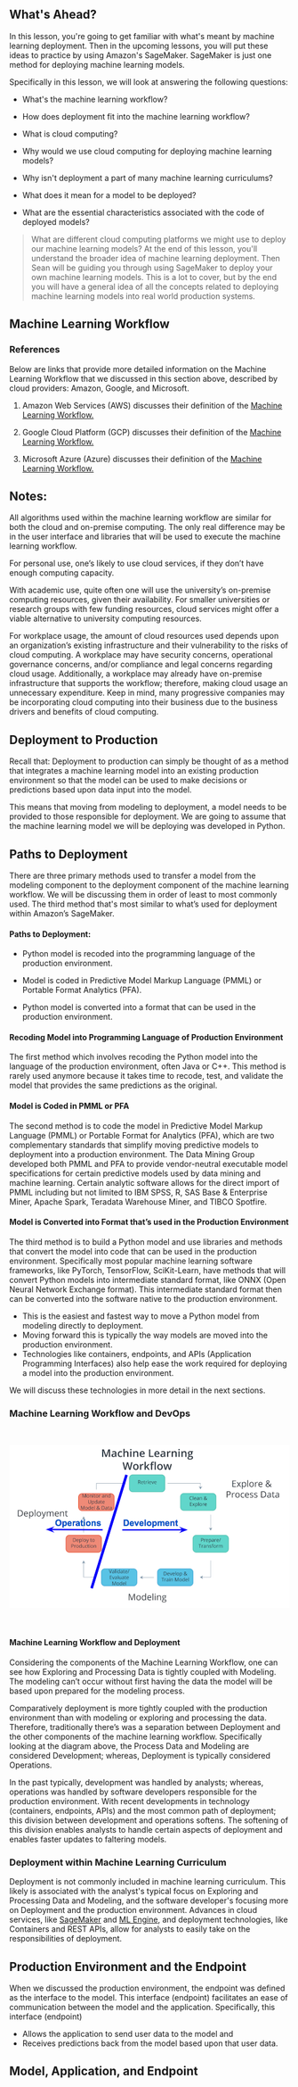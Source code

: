 ## What's Ahead?
In this lesson, you're going to get familiar with what's meant by machine learning deployment. Then in the upcoming lessons, you will put these ideas to practice by using Amazon's SageMaker. SageMaker is just one method for deploying machine learning models.

Specifically in this lesson, we will look at answering the following questions:

* What's the machine learning workflow?

* How does deployment fit into the machine learning workflow?

* What is cloud computing?

* Why would we use cloud computing for deploying machine learning models?

* Why isn't deployment a part of many machine learning curriculums?

* What does it mean for a model to be deployed?

* What are the essential characteristics associated with the code of deployed models?

> What are different cloud computing platforms we might use to deploy our machine learning models?
At the end of this lesson, you'll understand the broader idea of machine learning deployment. Then Sean will be guiding you through using SageMaker to deploy your own machine learning models. This is a lot to cover, but by the end you will have a general idea of all the concepts related to deploying machine learning models into real world production systems.

## Machine Learning Workflow

### References
Below are links that provide more detailed information on the Machine Learning Workflow that we discussed in this section above, described by cloud providers: Amazon, Google, and Microsoft.

1. Amazon Web Services (AWS) discusses their definition of the [Machine Learning Workflow.](https://docs.aws.amazon.com/sagemaker/latest/dg/how-it-works-mlconcepts.html)

2. Google Cloud Platform (GCP) discusses their definition of the [Machine Learning Workflow.](https://cloud.google.com/ml-engine/docs/tensorflow/ml-solutions-overview)

3. Microsoft Azure (Azure) discusses their definition of the [Machine Learning Workflow.](https://docs.microsoft.com/en-us/azure/machine-learning/service/overview-what-is-azure-ml)

## Notes:
All algorithms used within the machine learning workflow are similar for both the cloud and on-premise computing. The only real difference may be in the user interface and libraries that will be used to execute the machine learning workflow.

For personal use, one’s likely to use cloud services, if they don’t have enough computing capacity.

With academic use, quite often one will use the university’s on-premise computing resources, given their availability. For smaller universities or research groups with few funding resources, cloud services might offer a viable alternative to university computing resources.

For workplace usage, the amount of cloud resources used depends upon an organization’s existing infrastructure and their vulnerability to the risks of cloud computing. A workplace may have security concerns, operational governance concerns, and/or compliance and legal concerns regarding cloud usage. Additionally, a workplace may already have on-premise infrastructure that supports the workflow; therefore, making cloud usage an unnecessary expenditure. Keep in mind, many progressive companies may be incorporating cloud computing into their business due to the business drivers and benefits of cloud computing.

## Deployment to Production
Recall that:
Deployment to production can simply be thought of as a method that integrates a machine learning model into an existing production environment so that the model can be used to make decisions or predictions based upon data input into the model.

This means that moving from modeling to deployment, a model needs to be provided to those responsible for deployment. We are going to assume that the machine learning model we will be deploying was developed in Python.

## Paths to Deployment
There are three primary methods used to transfer a model from the modeling component to the deployment component of the machine learning workflow. We will be discussing them in order of least to most commonly used. The third method that's most similar to what’s used for deployment within Amazon’s SageMaker.

#### Paths to Deployment:

* Python model is recoded into the programming language of the production environment.
 
* Model is coded in Predictive Model Markup Language (PMML) or Portable Format Analytics (PFA).
 
* Python model is converted into a format that can be used in the production environment.
 
#### Recoding Model into Programming Language of Production Environment
The first method which involves recoding the Python model into the language of the production environment, often Java or C++. This method is rarely used anymore because it takes time to recode, test, and validate the model that provides the same predictions as the original.

#### Model is Coded in PMML or PFA
The second method is to code the model in Predictive Model Markup Language (PMML) or Portable Format for Analytics (PFA), which are two complementary standards that simplify moving predictive models to deployment into a production environment. The Data Mining Group developed both PMML and PFA to provide vendor-neutral executable model specifications for certain predictive models used by data mining and machine learning. Certain analytic software allows for the direct import of PMML including but not limited to IBM SPSS, R, SAS Base & Enterprise Miner, Apache Spark, Teradata Warehouse Miner, and TIBCO Spotfire.

#### Model is Converted into Format that’s used in the Production Environment
The third method is to build a Python model and use libraries and methods that convert the model into code that can be used in the production environment. Specifically most popular machine learning software frameworks, like PyTorch, TensorFlow, SciKit-Learn, have methods that will convert Python models into intermediate standard format, like ONNX (Open Neural Network Exchange format). This intermediate standard format then can be converted into the software native to the production environment.

* This is the easiest and fastest way to move a Python model from modeling directly to deployment.
* Moving forward this is typically the way models are moved into the production environment.
* Technologies like containers, endpoints, and APIs (Application Programming Interfaces) also help ease the work required for deploying a model into the production environment.

We will discuss these technologies in more detail in the next sections.

### Machine Learning Workflow and DevOps

</br>

<img src="/Visual Representations/mlworkflow-devops.png"/></p>

</br>

#### Machine Learning Workflow and Deployment
Considering the components of the Machine Learning Workflow, one can see how Exploring and Processing Data is tightly coupled with Modeling. The modeling can’t occur without first having the data the model will be based upon prepared for the modeling process.

Comparatively deployment is more tightly coupled with the production environment than with modeling or exploring and processing the data. Therefore, traditionally there’s was a separation between Deployment and the other components of the machine learning workflow. Specifically looking at the diagram above, the Process Data and Modeling are considered Development; whereas, Deployment is typically considered Operations.

In the past typically, development was handled by analysts; whereas, operations was handled by software developers responsible for the production environment. With recent developments in technology (containers, endpoints, APIs) and the most common path of deployment; this division between development and operations softens. The softening of this division enables analysts to handle certain aspects of deployment and enables faster updates to faltering models.

### Deployment within Machine Learning Curriculum
Deployment is not commonly included in machine learning curriculum. This likely is associated with the analyst's typical focus on Exploring and Processing Data and Modeling, and the software developer's focusing more on Deployment and the production environment. Advances in cloud services, like [SageMaker](https://aws.amazon.com/sagemaker/) and [ML Engine](https://cloud.google.com/ml-engine/), and deployment technologies, like Containers and REST APIs, allow for analysts to easily take on the responsibilities of deployment.

## Production Environment and the Endpoint
When we discussed the production environment, the endpoint was defined as the interface to the model. This interface (endpoint) facilitates an ease of communication between the model and the application. Specifically, this interface (endpoint)

* Allows the application to send user data to the model and
* Receives predictions back from the model based upon that user data.

## Model, Application, and Endpoint
